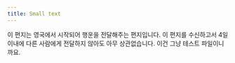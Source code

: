 ```yaml
---
title: Small text
---
```

이 편지는 영국에서 시작되어 행운을 전달해주는 편지입니다. 이 편지를 수신하고서 4일 이내에 다른 사람에게 전달하지 않아도 아무 상관없습니다. 이건 그냥 테스트 파일이니까요.
